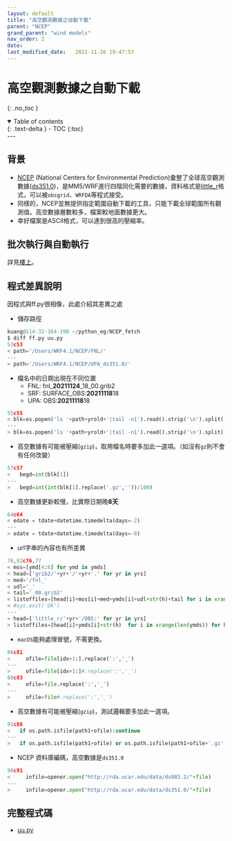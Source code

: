 ```yaml
---
layout: default
title: "高空觀測數據之自動下載"
parent: "NCEP"
grand_parent: "wind models"
nav_order: 2
date:               
last_modified_date:   2021-11-26 19:47:53
---
```


# 高空觀測數據之自動下載 

{: .no_toc }

<details open markdown="block">
  <summary>
    Table of contents
  </summary>
  {: .text-delta }
- TOC
{:toc}
</details>
---

## 背景
- [NCEP](https://www.weather.gov/ncep/) (National Centers for Environmental Prediction)彙整了全球高空觀測數據([ds351.0](https://rda.ucar.edu/datasets/ds351.0/#!description))，是MM5/WRF進行四階同化需要的數據，資料格式是[little_r](https://www2.mmm.ucar.edu/wrf/users/wrfda/OnlineTutorial/Help/littler.html)格式，可以被`obsgrid`、`WRFDA`等程式接受。
- 同樣的，NCEP並無提供指定範圍自動下載的工具，只能下載全球範圍所有觀測值。高空數據層數較多，檔案較地面數據更大。
- 幸好檔案是ASCII格式，可以達到很高的壓縮率。

## 批次執行與自動執行
詳見[樓上](/Focus-on-Air-Quality/wind_models/NCEP/)。

## 程式差異說明
因程式與ff.py很相像，此處介紹其差異之處
- 儲存路徑

```python
kuang@114-32-164-198 ~/python_eg/NCEP_fetch
$ diff ff.py uu.py
53c53
< path='/Users/WRF4.1/NCEP/FNL/'
---
> path='/Users/WRF4.1/NCEP/UPA_ds351.0/'
```

- 檔名中的日期出現在不同位置
  - FNL: fnl_**20211124**_18_00.grib2
  - SRF: SURFACE_OBS:**20211118**18
  - UPA: OBS:**20211118**18

```python
55c55
< blk=os.popen('ls '+path+yrold+'|tail -n1').read().strip('\n').split('_')
---
> blk=os.popen('ls '+path+yrold+'|tail -n1').read().strip('\n').split('_')[-1].split(':')
```

- 高空數據有可能被壓縮(`gzip`)，取用檔名時要多加此一選項。（如沒有`gz`則不會有任何改變）

```python
57c57
<   begd=int(blk[1])
---
>   begd=int(int(blk[1].replace('.gz',''))/100)
```

- 高空數據更新較慢，比實際日期晚**8天**

```python
64c64
< edate = tdate+datetime.timedelta(days=-2)
---
> edate = tdate+datetime.timedelta(days=-8)
```

- url字串的內容也有所差異

```python
76,82c76,77
< mos=[ymd[4:6] for ymd in ymds]
< head=['grib2/'+yr+'/'+yr+'.' for yr in yrs]
< med='/fnl_'
< udl='_'
< tail='_00.grib2'
< listoffiles=[head[i]+mos[i]+med+ymds[i]+udl+str(h)+tail for i in xrange(len(ymds)) for h in ['00','06','12','18']]
< #sys.exit('OK')
---
> head=['little_r/'+yr+'/OBS:' for yr in yrs]
> listoffiles=[head[i]+ymds[i]+str(h)  for i in xrange(len(ymds)) for h in ['00','06','12','18']]
```

- `macOS`能夠處理冒號，不需更換。

```python
86c81
<     ofile=file[idx+1:].replace(':','_')
---
>     ofile=file[idx+1:]#.replace(':','_')
88c83
<     ofile=file.replace(':','_')
---
>     ofile=file#.replace(':','_')
```

- 高空數據有可能被壓縮(`gzip`)，測試邏輯要多加此一選項。

```python
91c86
<   if os.path.isfile(path1+ofile):continue
---
>   if os.path.isfile(path1+ofile) or os.path.isfile(path1+ofile+'.gz') :continue
```

- NCEP 資料庫編碼，高空數據是`ds351.0`

```python
96c91
<     infile=opener.open("http://rda.ucar.edu/data/ds083.2/"+file)
---
>     infile=opener.open("http://rda.ucar.edu/data/ds351.0/"+file)
```

## 完整程式碼
- [uu.py](https://raw.githubusercontent.com/sinotec2/python_eg/master/NCEP_fetch/uu.py)

